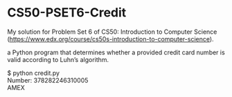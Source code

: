 # CS50-PSET6-Credit

My solution for Problem Set 6 of CS50: Introduction to Computer Science (https://www.edx.org/course/cs50s-introduction-to-computer-science).  

a Python program that determines whether a provided credit card number is valid according to Luhn’s algorithm.  

$ python credit.py  
Number: 378282246310005  
AMEX  
   
